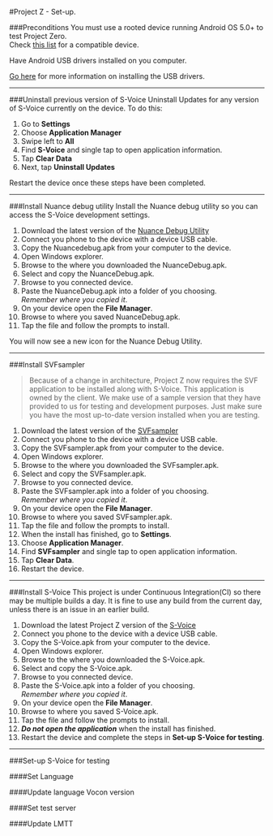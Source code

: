 #Project Z - Set-up.



###Preconditions
You must use a rooted device running Android OS 5.0+ to test Project Zero.  
Check [this list](#) for a compatible device. 

Have Android USB drivers installed on you computer.  

[Go here](http://developer.android.com/sdk/win-usb.html) for more information on installing the USB drivers.

---
###Uninstall previous version of S-Voice
Uninstall Updates for any version of S-Voice currently on the device.
To do this:

1. Go to **Settings**
2. Choose **Application Manager**
3. Swipe left to **All**
4. Find **S-Voice** and single tap to open application information.
5. Tap **Clear Data**
6. Next, tap **Uninstall Updates**

Restart the device once these steps have been completed.

---
###Install Nuance debug utility
Install the Nuance debug utility so you can access the S-Voice development settings.

1. Download the latest version of the [Nuance Debug Utility](#)
2. Connect you phone to the device with a device USB cable.
3. Copy the Nuancedebug.apk from your computer to the device.
  1. Open Windows explorer.
  2. Browse to the where you downloaded the NuanceDebug.apk.
  3. Select and copy the NuanceDebug.apk.
  4. Browse to you connected device.
  5. Paste the NuanceDebug.apk into a folder of you choosing.  
     *Remember where you copied it*.
4. On your device open the **File Manager**.
5. Browse to where you saved NuanceDebug.apk.
6. Tap the file and follow the prompts to install.

You will now see a new icon for the Nuance Debug Utility.

---

###Install SVFsampler
>Because of a change in architecture, Project Z now requires the SVF application to be installed along with S-Voice. This application is owned by the client. We make use of a sample version that they have provided to us for testing and development purposes.
>Just make sure you have the most up-to-date version installed when you are testing.

1. Download the latest version of the [SVFsampler](#)
2. Connect you phone to the device with a device USB cable.
3. Copy the SVFsampler.apk from your computer to the device.
  1. Open Windows explorer.
  2. Browse to the where you downloaded the SVFsampler.apk.
  3. Select and copy the SVFsampler.apk.
  4. Browse to you connected device.
  5. Paste the SVFsampler.apk into a folder of you choosing.  
     *Remember where you copied it*.
4. On your device open the **File Manager**.
5. Browse to where you saved SVFsampler.apk.
6. Tap the file and follow the prompts to install.
7.  When the install has finished,  go to **Settings**.
8. Choose **Application Manager**.
9. Find **SVFsampler** and single tap to open application information.
10. Tap **Clear Data**.
11. Restart the device.

---
###Install S-Voice
This project is under Continuous Integration(CI) so there may be multiple builds a day. It is fine to use any build from the current day, unless there is an issue in an earlier build.

1. Download the latest Project Z version of the [S-Voice](#)
2. Connect you phone to the device with a device USB cable.
3. Copy the S-Voice.apk from your computer to the device.
  1. Open Windows explorer.
  2. Browse to the where you downloaded the S-Voice.apk.
  3. Select and copy the S-Voice.apk.
  4. Browse to you connected device.
  5. Paste the S-Voice.apk into a folder of you choosing.  
     *Remember where you copied it*.
4. On your device open the **File Manager**.
5. Browse to where you saved S-Voice.apk.
6. Tap the file and follow the prompts to install.
7.  ***Do not open the application***  when the install has finished.
8. Restart the device and complete the steps in **Set-up S-Voice for testing**.

---

###Set-up S-Voice for testing

####Set Language

####Update language Vocon version

####Set test server

####Update LMTT